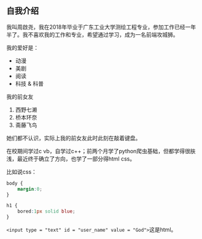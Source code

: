 ## 自我介绍
我叫周啟尧，我在2018年毕业于广东工业大学测绘工程专业，参加工作已经一年半了。我不喜欢我的工作和专业，希望通过学习，成为一名前端攻城狮。

我的爱好是：

* 动漫
* 美剧
* 阅读
* 科技 & 科普

我的前女友

1. 西野七濑
2. 桥本环奈
3. 斋藤飞鸟

她们都不认识，实际上我的前女友此时此刻在敲着键盘。

在校期间学过c vb，自学过c++；前两个月学了python爬虫基础，但都学得很肤浅，最近终于确立了方向，也学了一部分得html css。

比如说css：
```css
body {
    margin:0;
}

h1 {
    bored:1px solid blue;
}
```

`<input type = "text" id = "user_name" value = "God">`这是html。


